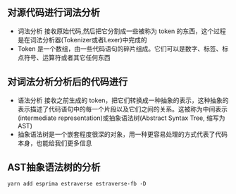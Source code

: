 

## 对源代码进行词法分析
- 词法分析 接收原始代码,然后把它分割成一些被称为 token 的东西，这个过程是在词法分析器(Tokenizer或者Lexer)中完成的
- Token 是一个数组，由一些代码语句的碎片组成。它们可以是数字、标签、标点符号、运算符或者其它任何东西



## 对词法分析分析后的代码进行
- 语法分析 接收之前生成的 token，把它们转换成一种抽象的表示，这种抽象的表示描述了代码语句中的每一个片段以及它们之间的关系。这被称为中间表示(intermediate representation)或抽象语法树(Abstract Syntax Tree, 缩写为AST)
- 抽象语法树是一个嵌套程度很深的对象，用一种更容易处理的方式代表了代码本身，也能给我们更多信息

## AST抽象语法树的分析
```
yarn add esprima estraverse estraverse-fb -D
```